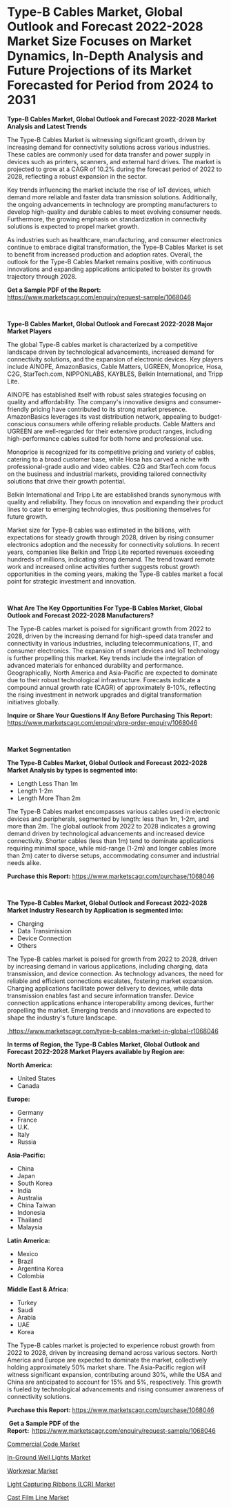 <p><h1>Type-B Cables Market, Global Outlook and Forecast 2022-2028 Market Size Focuses on Market Dynamics, In-Depth Analysis and Future Projections of its Market Forecasted for Period from 2024 to 2031</h1></p><p><strong>Type-B Cables Market, Global Outlook and Forecast 2022-2028 Market Analysis and Latest Trends</strong></p>
<p><p>The Type-B Cables Market is witnessing significant growth, driven by increasing demand for connectivity solutions across various industries. These cables are commonly used for data transfer and power supply in devices such as printers, scanners, and external hard drives. The market is projected to grow at a CAGR of 10.2% during the forecast period of 2022 to 2028, reflecting a robust expansion in the sector.</p><p>Key trends influencing the market include the rise of IoT devices, which demand more reliable and faster data transmission solutions. Additionally, the ongoing advancements in technology are prompting manufacturers to develop high-quality and durable cables to meet evolving consumer needs. Furthermore, the growing emphasis on standardization in connectivity solutions is expected to propel market growth. </p><p>As industries such as healthcare, manufacturing, and consumer electronics continue to embrace digital transformation, the Type-B Cables Market is set to benefit from increased production and adoption rates. Overall, the outlook for the Type-B Cables Market remains positive, with continuous innovations and expanding applications anticipated to bolster its growth trajectory through 2028.</p></p>
<p><strong>Get a Sample PDF of the Report:&nbsp;</strong> <a href="https://www.marketscagr.com/enquiry/request-sample/1068046?utm_campaign=1349&utm_medium=2&utm_source=Github&utm_content=ia&utm_term=02102024&utm_id=type-b-cables-market-global-outlook-and-forecast-2022-2028">https://www.marketscagr.com/enquiry/request-sample/1068046</a></p>
<p>&nbsp;</p>
<p><strong>Type-B Cables Market, Global Outlook and Forecast 2022-2028 Major Market Players</strong></p>
<p><p>The global Type-B cables market is characterized by a competitive landscape driven by technological advancements, increased demand for connectivity solutions, and the expansion of electronic devices. Key players include AINOPE, AmazonBasics, Cable Matters, UGREEN, Monoprice, Hosa, C2G, StarTech.com, NIPPONLABS, KAYBLES, Belkin International, and Tripp Lite.</p><p>AINOPE has established itself with robust sales strategies focusing on quality and affordability. The company's innovative designs and consumer-friendly pricing have contributed to its strong market presence. AmazonBasics leverages its vast distribution network, appealing to budget-conscious consumers while offering reliable products. Cable Matters and UGREEN are well-regarded for their extensive product ranges, including high-performance cables suited for both home and professional use. </p><p>Monoprice is recognized for its competitive pricing and variety of cables, catering to a broad customer base, while Hosa has carved a niche with professional-grade audio and video cables. C2G and StarTech.com focus on the business and industrial markets, providing tailored connectivity solutions that drive their growth potential.</p><p>Belkin International and Tripp Lite are established brands synonymous with quality and reliability. They focus on innovation and expanding their product lines to cater to emerging technologies, thus positioning themselves for future growth.</p><p>Market size for Type-B cables was estimated in the billions, with expectations for steady growth through 2028, driven by rising consumer electronics adoption and the necessity for connectivity solutions. In recent years, companies like Belkin and Tripp Lite reported revenues exceeding hundreds of millions, indicating strong demand. The trend toward remote work and increased online activities further suggests robust growth opportunities in the coming years, making the Type-B cables market a focal point for strategic investment and innovation.</p></p>
<p>&nbsp;</p>
<p><strong>What Are The Key Opportunities For Type-B Cables Market, Global Outlook and Forecast 2022-2028 Manufacturers?</strong></p>
<p><p>The Type-B cables market is poised for significant growth from 2022 to 2028, driven by the increasing demand for high-speed data transfer and connectivity in various industries, including telecommunications, IT, and consumer electronics. The expansion of smart devices and IoT technology is further propelling this market. Key trends include the integration of advanced materials for enhanced durability and performance. Geographically, North America and Asia-Pacific are expected to dominate due to their robust technological infrastructure. Forecasts indicate a compound annual growth rate (CAGR) of approximately 8-10%, reflecting the rising investment in network upgrades and digital transformation initiatives globally.</p></p>
<p><strong>Inquire or Share Your Questions If Any Before Purchasing This Report:</strong> <a href="https://www.marketscagr.com/enquiry/pre-order-enquiry/1068046?utm_campaign=1349&utm_medium=2&utm_source=Github&utm_content=ia&utm_term=02102024&utm_id=type-b-cables-market-global-outlook-and-forecast-2022-2028">https://www.marketscagr.com/enquiry/pre-order-enquiry/1068046</a></p>
<p>&nbsp;</p>
<p><strong>Market Segmentation</strong></p>
<p><strong>The Type-B Cables Market, Global Outlook and Forecast 2022-2028 Market Analysis by types is segmented into:</strong></p>
<p><ul><li>Length Less Than 1m</li><li>Length 1-2m</li><li>Length More Than 2m</li></ul></p>
<p><p>The Type-B Cables market encompasses various cables used in electronic devices and peripherals, segmented by length: less than 1m, 1-2m, and more than 2m. The global outlook from 2022 to 2028 indicates a growing demand driven by technological advancements and increased device connectivity. Shorter cables (less than 1m) tend to dominate applications requiring minimal space, while mid-range (1-2m) and longer cables (more than 2m) cater to diverse setups, accommodating consumer and industrial needs alike.</p></p>
<p><strong>Purchase this Report:&nbsp;</strong><a href="https://www.marketscagr.com/purchase/1068046?utm_campaign=1349&utm_medium=2&utm_source=Github&utm_content=ia&utm_term=02102024&utm_id=type-b-cables-market-global-outlook-and-forecast-2022-2028">https://www.marketscagr.com/purchase/1068046</a></p>
<p>&nbsp;</p>
<p><strong>The Type-B Cables Market, Global Outlook and Forecast 2022-2028 Market Industry Research by Application is segmented into:</strong></p>
<p><ul><li>Charging</li><li>Data Transimission</li><li>Device Connection</li><li>Others</li></ul></p>
<p><p>The Type-B cables market is poised for growth from 2022 to 2028, driven by increasing demand in various applications, including charging, data transmission, and device connection. As technology advances, the need for reliable and efficient connections escalates, fostering market expansion. Charging applications facilitate power delivery to devices, while data transmission enables fast and secure information transfer. Device connection applications enhance interoperability among devices, further propelling the market. Emerging trends and innovations are expected to shape the industry's future landscape.</p></p>
<p><a href="https://www.marketscagr.com/type-b-cables-market-in-global-r1068046?utm_campaign=1349&utm_medium=2&utm_source=Github&utm_content=ia&utm_term=02102024&utm_id=type-b-cables-market-global-outlook-and-forecast-2022-2028">&nbsp;https://www.marketscagr.com/type-b-cables-market-in-global-r1068046</a></p>
<p><strong>In terms of Region, the Type-B Cables Market, Global Outlook and Forecast 2022-2028 Market Players available by Region are:</strong></p>
<p>
    <p> <strong> North America: </strong>
        <ul>
            <li>United States</li>
            <li>Canada</li>
        </ul>
        </p> 
    <p> <strong> Europe: </strong>
        <ul>
            <li>Germany</li>
            <li>France</li>
            <li>U.K.</li>
            <li>Italy</li>
            <li>Russia</li>
        </ul>
        </p> 
    <p> <strong> Asia-Pacific: </strong>
        <ul>
            <li>China</li>
            <li>Japan</li>
            <li>South Korea</li>
            <li>India</li>
            <li>Australia</li>
            <li>China Taiwan</li>
            <li>Indonesia</li>
            <li>Thailand</li>
            <li>Malaysia</li>
        </ul>
        </p> 
    <p> <strong> Latin America: </strong>
        <ul>
            <li>Mexico</li>
            <li>Brazil</li>
            <li>Argentina Korea</li>
            <li>Colombia</li>
        </ul>
        </p> 
    <p> <strong> Middle East & Africa: </strong>
        <ul>
            <li>Turkey</li>
            <li>Saudi</li>
            <li>Arabia</li>
            <li>UAE</li>
            <li>Korea</li>
        </ul>
    </p>
    </p>
<p><p>The Type-B cables market is projected to experience robust growth from 2022 to 2028, driven by increasing demand across various sectors. North America and Europe are expected to dominate the market, collectively holding approximately 50% market share. The Asia-Pacific region will witness significant expansion, contributing around 30%, while the USA and China are anticipated to account for 15% and 5%, respectively. This growth is fueled by technological advancements and rising consumer awareness of connectivity solutions.</p></p>
<p><strong>Purchase this Report: </strong><a href="https://www.marketscagr.com/purchase/1068046?utm_campaign=1349&utm_medium=2&utm_source=Github&utm_content=ia&utm_term=02102024&utm_id=type-b-cables-market-global-outlook-and-forecast-2022-2028">https://www.marketscagr.com/purchase/1068046</a></p>
<p>&nbsp;<strong>Get a Sample PDF of the Report:&nbsp;&nbsp;</strong><a href="https://www.marketscagr.com/enquiry/request-sample/1068046?utm_campaign=1349&utm_medium=2&utm_source=Github&utm_content=ia&utm_term=02102024&utm_id=type-b-cables-market-global-outlook-and-forecast-2022-2028">https://www.marketscagr.com/enquiry/request-sample/1068046</a></p>
<p><strong></strong></p>
<p><p><a href="https://www.linkedin.com/pulse/commercial-code-market-size-segmentation-trends-growth-ivene?utm_campaign=1349&utm_medium=2&utm_source=Github&utm_content=ia&utm_term=02102024&utm_id=type-b-cables-market-global-outlook-and-forecast-2022-2028">Commercial Code Market</a></p><p><a href="https://issuu.com/reportprime-2/docs/in-ground-well-lights-market-size-2_36edffc83cf58c?utm_campaign=1349&utm_medium=2&utm_source=Github&utm_content=ia&utm_term=02102024&utm_id=type-b-cables-market-global-outlook-and-forecast-2022-2028">In-Ground Well Lights Market</a></p><p><a href="https://www.linkedin.com/pulse/workwear-market-analysis-report-global-insights-region-type-general-vktgc?trackingId=tlznXmsaSvWHMBM5GyZosw%3D%3D&utm_campaign=1349&utm_medium=2&utm_source=Github&utm_content=ia&utm_term=02102024&utm_id=type-b-cables-market-global-outlook-and-forecast-2022-2028">Workwear Market</a></p><p><a href="https://issuu.com/reportprime-2/docs/light-capturing-ribbons-lcr-market-_c6b03dcfcff355?utm_campaign=1349&utm_medium=2&utm_source=Github&utm_content=ia&utm_term=02102024&utm_id=type-b-cables-market-global-outlook-and-forecast-2022-2028">Light Capturing Ribbons (LCR) Market</a></p><p><a href="https://www.linkedin.com/pulse/cast-film-line-market-trends-focusing-insight-forecast-analysis-3is1e?trackingId=nLBhBKEKQTeao%2FMnz3du9w%3D%3D&utm_campaign=1349&utm_medium=2&utm_source=Github&utm_content=ia&utm_term=02102024&utm_id=type-b-cables-market-global-outlook-and-forecast-2022-2028">Cast Film Line Market</a></p></p>